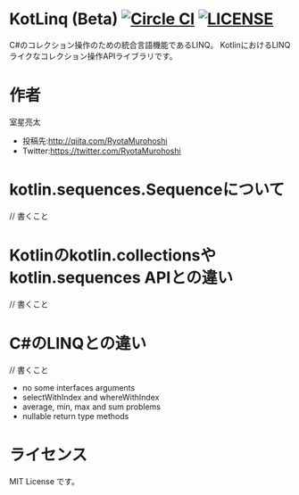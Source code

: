# KotLinq (Beta) [![Circle CI](https://circleci.com/gh/RyotaMurohoshi/KotLinq/tree/master.svg?style=shield)](https://circleci.com/gh/RyotaMurohoshi/KotLinq/tree/master)  [![LICENSE](https://img.shields.io/badge/license-MIT-blue.svg)](https://opensource.org/licenses/MIT)

C#のコレクション操作のための統合言語機能であるLINQ。
KotlinにおけるLINQライクなコレクション操作APIライブラリです。

# 作者

室星亮太

* 投稿先:http://qiita.com/RyotaMurohoshi
* Twitter:https://twitter.com/RyotaMurohoshi

# kotlin.sequences.Sequenceについて

// 書くこと

# Kotlinのkotlin.collectionsやkotlin.sequences APIとの違い
// 書くこと

# C#のLINQとの違い

// 書くこと
* no some interfaces arguments
* selectWithIndex and whereWithIndex
* average, min, max and sum problems
* nullable return type methods

# ライセンス
MIT License です。
